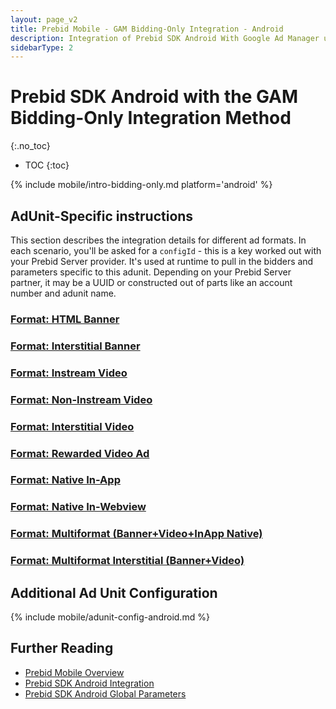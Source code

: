 ```yaml
---
layout: page_v2
title: Prebid Mobile - GAM Bidding-Only Integration - Android
description: Integration of Prebid SDK Android With Google Ad Manager using the 'Bidding-Only' integration
sidebarType: 2
---
```


# Prebid SDK Android with the GAM Bidding-Only Integration Method
{:.no_toc}

- TOC
{:toc}

{% include mobile/intro-bidding-only.md platform='android' %}

## AdUnit-Specific instructions

This section describes the integration details for different ad formats. In each scenario, you'll be asked for a `configId` - this is a key worked out with your Prebid Server provider. It's used at runtime to pull in the bidders and parameters specific to this adunit. Depending on your Prebid Server partner, it may be a UUID or constructed out of parts like an account number and adunit name.

### [Format: HTML Banner](/prebid-mobile/recipes/subrecipes/android/gam-bidding-only-html-banner.html)

### [Format: Interstitial Banner](/prebid-mobile/recipes/subrecipes/android/gam-bidding-only-interstitial-banner.html)

### [Format: Instream Video](/prebid-mobile/recipes/subrecipes/android/gam-bidding-only-video-instream.html)

### [Format: Non-Instream Video](/prebid-mobile/recipes/subrecipes/android/gam-bidding-only-video-outstream.html)

### [Format: Interstitial Video](/prebid-mobile/recipes/subrecipes/android/gam-bidding-only-interstitial-video.html)

### [Format: Rewarded Video Ad](/prebid-mobile/recipes/subrecipes/android/gam-bidding-only-rewarded-video.html)

### [Format: Native In-App](/prebid-mobile/recipes/subrecipes/android/gam-bidding-only-native-in-app.html)

### [Format: Native In-Webview](/prebid-mobile/recipes/subrecipes/android/gam-bidding-only-native-in-webview.html)

### [Format: Multiformat (Banner+Video+InApp Native)](/prebid-mobile/recipes/subrecipes/android/gam-bidding-only-multiformat.html)

### [Format: Multiformat Interstitial (Banner+Video)](/prebid-mobile/recipes/subrecipes/android/gam-bidding-only-multiformat-interstitial.html)

## Additional Ad Unit Configuration

{% include mobile/adunit-config-android.md %}

## Further Reading

- [Prebid Mobile Overview](/prebid-mobile/prebid-mobile.html)
- [Prebid SDK Android Integration](/prebid-mobile/pbm-api/android/code-integration-android.html)
- [Prebid SDK Android Global Parameters](/prebid-mobile/pbm-api/android/pbm-targeting-android.html)
